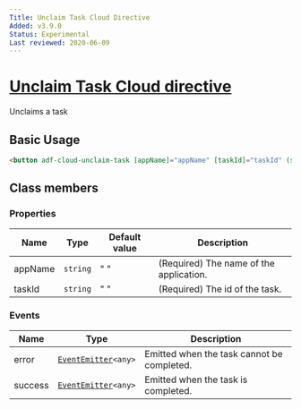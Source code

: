 ```yaml
---
Title: Unclaim Task Cloud Directive
Added: v3.9.0
Status: Experimental
Last reviewed: 2020-06-09
---
```


# [Unclaim Task Cloud directive](../../../lib/process-services-cloud/src/lib/task/directives/unclaim-task-cloud.directive.ts "Defined in unclaim-task-cloud.directive.ts")

Unclaims a task

## Basic Usage

```html
<button adf-cloud-unclaim-task [appName]="appName" [taskId]="taskId" (success)="onTaskUnclaimed()">Unclaim</button>
```

## Class members

### Properties

| Name | Type | Default value | Description |
| ---- | ---- | ------------- | ----------- |
| appName | `string` | " " | (Required) The name of the application. |
| taskId | `string` | " " | (Required) The id of the task. |

### Events

| Name | Type | Description |
| ---- | ---- | ----------- |
| error | [`EventEmitter`](https://angular.io/api/core/EventEmitter)`<any>` | Emitted when the task cannot be completed. |
| success | [`EventEmitter`](https://angular.io/api/core/EventEmitter)`<any>` | Emitted when the task is completed. |
